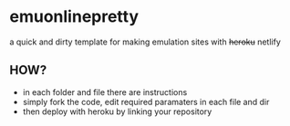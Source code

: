 # emuonlinepretty
a quick and dirty template for making emulation sites with ~~heroku~~ netlify

## HOW?
* in each folder and file there are instructions
* simply fork the code, edit required paramaters in each file and dir
* then deploy with heroku by linking your repository

